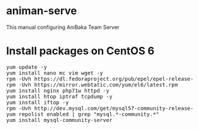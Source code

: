 # animan-serve
This manual configuring AniBaka Team Server

# Install packages on CentOS 6
<pre>yum update -y
yum install nano mc vim wget -y
rpm -Uvh https://dl.fedoraproject.org/pub/epel/epel-release-latest-6.noarch.rpm
rpm -Uvh https://mirror.webtatic.com/yum/el6/latest.rpm
yum install nginx php71w httpd -y
yum install htop iptraf tcpdump -y
yum install iftop -y
rpm -Uvh http://dev.mysql.com/get/mysql57-community-release-el6-7.noarch.rpm
yum repolist enabled | grep "mysql.*-community.*"
yum install mysql-community-server
</pre>
